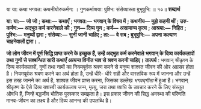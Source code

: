  

या या: कथा भगवत: कथनीयोरुकर्मण: । गुणकर्माश्रया: पुश्भि: संसेव्यास्ता बुभूषुभि: ॥ १०॥ **शब्दार्थ** 

**या: या:—** **जो जो** **; कथा:—** **कथाएँ** **; भगवत:—** **भगवान् के विषय में** **; कथनीय—** **मुझे कहनी थीं** **; उरु-कर्मण:—** **अद्भुत कर्म** **करनेवाले की** **; गुण—** **दिव्य गुण** **; कर्म—** **असामान्य कृत्य** **; आश्रया:—** **निहित** **; पुश्भि:—** **मनुष्यों द्वारा** **; संसेव्या:—** **सुनी जानी** **चाहिए** **; ता:—** **वे सब** **; बुभूषुभि:—** **अपना कल्याण चाहनेवालों द्वारा।** **.** 

**जो लोग जीवन में पूर्ण सिद्धि प्राप्त करने के इच्छुक हैं, उन्हें अद्भुत कर्म करनेवाले** **भगवान् के दिव्य कार्यकलापों तथा गुणों से सश्बन्धित सारी कथाएँ अत्यन्त विनीत भाव से** **श्रवण करनी चाहिए।** **तात्पर्य** : भगवान् श्रीकृष्ण के दिव्य कार्यकलापों, गुणों तथा नामों का नियमपूर्वक श्रवण करने से मनुष्य शाश्वत जीवन की ओर अग्रसर होता है। नियमपूर्वक श्रवण करने का अर्थ होता है, उन्हें धीरे- धीरे सही और वास्तविक रूप में जानना और उन्हें इस तरह जानने का अर्थ है, शाश्वत जीवन प्राप्त करना, जिसका उल्लेख *भगवद्गीता* में हुआ है। भगवान् श्रीकृष्ण के ऐसे दिव्य यशस्वी कार्यकलाप जन्म, मृत्यु, जरा तथा व्याधि के उपचार करने के लिए संस्तुत औषधि हैं, जिन्हें बद्धजीव भौतिक पुरस्कार समझता है। इस प्रकार जीवन की सिद्ध अवस्था की परिणति मानव-जीवन का लक्ष्य है और दिव्य आनन्द की उपलब्धि है। 